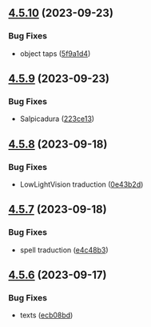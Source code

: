 ## [4.5.10](https://github.com/allnnde/pf2e-esp-translation/compare/v4.5.9...v4.5.10) (2023-09-23)


### Bug Fixes

* object taps ([5f9a1d4](https://github.com/allnnde/pf2e-esp-translation/commit/5f9a1d41c083b4f7640720d6abc43e8cc94138d5))



## [4.5.9](https://github.com/allnnde/pf2e-esp-translation/compare/v4.5.8...v4.5.9) (2023-09-23)


### Bug Fixes

* Salpicadura ([223ce13](https://github.com/allnnde/pf2e-esp-translation/commit/223ce13e86e8a387fd754dc717e5ddb1bb03c1fd))



## [4.5.8](https://github.com/allnnde/pf2e-esp-translation/compare/v4.5.7...v4.5.8) (2023-09-18)


### Bug Fixes

* LowLightVision traduction ([0e43b2d](https://github.com/allnnde/pf2e-esp-translation/commit/0e43b2d4848a44f0c41b085953fdb346b8368c2e))



## [4.5.7](https://github.com/allnnde/pf2e-esp-translation/compare/v4.5.6...v4.5.7) (2023-09-18)


### Bug Fixes

* spell traduction ([e4c48b3](https://github.com/allnnde/pf2e-esp-translation/commit/e4c48b394d8ae67d9b81bfbbb4e7d22c7d26ef20))



## [4.5.6](https://github.com/allnnde/pf2e-esp-translation/compare/v4.5.5...v4.5.6) (2023-09-17)


### Bug Fixes

* texts ([ecb08bd](https://github.com/allnnde/pf2e-esp-translation/commit/ecb08bd585823584319632edb57dd2c8634d16d2))



